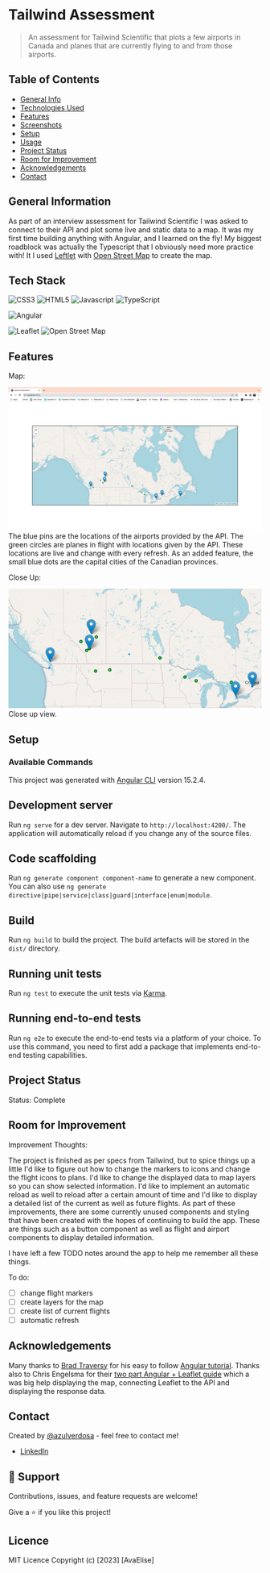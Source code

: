 # Tailwind Assessment

> An assessment for Tailwind Scientific that plots a few airports in Canada and planes that are currently flying to and from those airports.

## Table of Contents

- [General Info](#general-information)
- [Technologies Used](#technologies-used)
- [Features](#features)
- [Screenshots](#screenshots)
- [Setup](#setup)
- [Usage](#usage)
- [Project Status](#project-status)
- [Room for Improvement](#room-for-improvement)
- [Acknowledgements](#acknowledgements)
- [Contact](#contact)

## General Information

As part of an interview assessment for Tailwind Scientific I was asked to connect to their API and plot some live and static data to a map. It was my first time building anything with Angular, and I learned on the fly! My biggest roadblock was actually the Typescript that I obviously need more practice with! It I used [Leftlet](https://leafletjs.com/) with [Open Street Map](https://www.openstreetmap.org/#map=5/53.357/-94.878) to create the map.

## Tech Stack

![CSS3](https://img.shields.io/badge/CSS3-1572B6.svg?style=for-the-badge&logo=CSS3&logoColor=white)
![HTML5](https://img.shields.io/badge/HTML5-E34F26.svg?style=for-the-badge&)
![Javascript](https://img.shields.io/badge/JavaScript-F7DF1E.svg?style=for-the-badge&logo=JavaScript&logoColor=black)
![TypeScript](https://img.shields.io/badge/TypeScript-3178C6.svg?style=for-the-badge&logo=TypeScript&logoColor=white)

![Angular](https://img.shields.io/badge/Angular-DD0031.svg?style=for-the-badge&logo=Angular&logoColor=white)

![Leaflet](https://img.shields.io/badge/Leaflet-199900.svg?style=for-the-badge&logo=Leaflet&logoColor=white)
![Open Street Map](https://img.shields.io/badge/OpenStreetMap-7EBC6F.svg?style=for-the-badge&logo=OpenStreetMap&logoColor=white)

## Features

Map:

![Finished Product](/src/images/finished.png "Home Page")
The blue pins are the locations of the airports provided by the API.
The green circles are planes in flight with locations given by the API. These locations are live and change with every refresh.
As an added feature, the small blue dots are the capital cities of the Canadian provinces.

Close Up:

![Home Page](/src/images/zoom.png "Home Page")
Close up view.

## Setup

### Available Commands

This project was generated with [Angular CLI](https://github.com/angular/angular-cli) version 15.2.4.

## Development server

Run `ng serve` for a dev server. Navigate to `http://localhost:4200/`. The application will automatically reload if you change any of the source files.

## Code scaffolding

Run `ng generate component component-name` to generate a new component. You can also use `ng generate directive|pipe|service|class|guard|interface|enum|module`.

## Build

Run `ng build` to build the project. The build artefacts will be stored in the `dist/` directory.

## Running unit tests

Run `ng test` to execute the unit tests via [Karma](https://karma-runner.github.io).

## Running end-to-end tests

Run `ng e2e` to execute the end-to-end tests via a platform of your choice. To use this command, you need to first add a package that implements end-to-end testing capabilities.

## Project Status

Status: Complete

## Room for Improvement

Improvement Thoughts:

The project is finished as per specs from Tailwind, but to spice things up a little I'd like to figure out how to change the markers to icons and change the flight icons to plans. I'd like to change the displayed data to map layers so you can show selected information. I'd like to implement an automatic reload as well to reload after a certain amount of time and I'd like to display a detailed list of the current as well as future flights. As part of these improvements, there are some currently unused components and styling that have been created with the hopes of continuing to build the app. These are things such as a button component as well as flight and airport components to display detailed information.

I have left a few TODO notes around the app to help me remember all these things.

To do:

- [ ] change flight markers
- [ ] create layers for the map
- [ ] create list of current flights
- [ ] automatic refresh

## Acknowledgements

Many thanks to [Brad Traversy](https://traversymedia.com) for his easy to follow [Angular tutorial](https://www.youtube.com/watch?v=3dHNOWTI7H8). Thanks also to Chris Engelsma for their [two part Angular + Leaflet guide](https://www.digitalocean.com/community/tutorials/angular-angular-and-leaflet-marker-service) which a was big help displaying the map, connecting Leaflet to the API and displaying the response data.

## Contact

Created by [@azulverdosa](ellemocambo@gmail.com) - feel free to contact me!

- [LinkedIn](https://www.linkedin.com/in/avatorre/ "linked")

## 🤝 Support

Contributions, issues, and feature requests are welcome!

Give a ⭐️ if you like this project!

## Licence

MIT Licence Copyright (c) [2023] [AvaElise]
